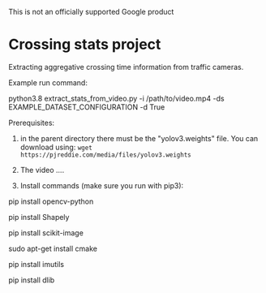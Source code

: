 This is not an officially supported Google product

# Crossing stats project


Extracting aggregative crossing time information from traffic cameras.


Example run command:

python3.8 extract_stats_from_video.py -i  /path/to/video.mp4 -ds EXAMPLE_DATASET_CONFIGURATION -d True

Prerequisites:

1. in the parent directory there must be the "yolov3.weights" file. You can download using: `wget https://pjreddie.com/media/files/yolov3.weights`

2. The video ....

3. Install commands (make sure you run with pip3):

pip install opencv-python<br/>

pip install Shapely<br/>

pip install scikit-image<br/>

sudo apt-get install cmake<br/>

pip install imutils<br/>

pip install dlib<br/>
